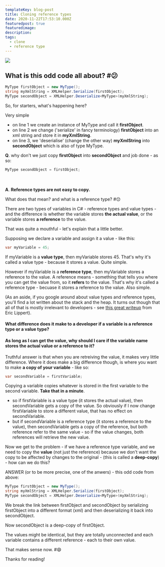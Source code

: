 ```yaml
---
templateKey: blog-post
title: Cloning reference types
date: 2020-11-22T17:53:10.000Z
featuredpost: true
featuredimage: 
description: 
tags:
  - clone
  - reference type
---
```

<div className="blog-image">
<img src="/img/clone.png">
</div>

## What is this odd code all about? #:confused:

```csharp 
MyType firstObject = new MyType();
string myXmlString = XMLHelper.Serialize(firstObject);
MyType secondObject = XMLHelper.Deserialize<MyType>(myXmlString);
```

So, for starters, what's happening here?

Very simple 
- on line 1 we create an instance of MyType and call it **firstObject**.
- on line 2 we change ('serialize' in fancy terminology) **firstObject** into an xml string and store it in **myXmlString**.
- on line 3, we 'deserialise' (change the other way) **myXmlString** into **secondObject** which is also of type MyType.

**Q**. why don't we just copy **firstObject** into **secondObject** and job done - as so:

```csharp 
MyType secondObject = firstObject;
```
<br></br>
 **A**. **Reference types are not easy to copy.**

What does that mean? and what is a reference type? #:pensive:

There are two types of variables in C# - reference types and value types - and the difference is whether the variable stores **the actual value**, or the variable stores **a reference** to the value.

That was quite a mouthful - let's explain that a little better.

Supposing we declare a variable and assign it a value - like this:

```csharp
var myVariable = 45;
```
If myVariable is a **value type**, then myVariable stores 45.
That's why it's called a value type - because it stores a value. Quite simple.

However if myVariable is a **reference type**, then myVariable stores a reference to the value. A reference means - something that tells you where you can get the value from, so it **refers** to the value.
That's why it's called a reference type - becuase it stores a reference to the value. Also simple.

(As an aside, if you google around about value types and reference types, you'll find a lot written about the stack and the heap. It turns out though that all of that is mostly irrelevant to developers - see [this great writeup](https://docs.microsoft.com/en-us/archive/blogs/ericlippert/the-stack-is-an-implementation-detail-part-one) from Eric Lippert).

#### What difference does it make to a developer if a variable is a reference type or a value type? 
#### As long as I can get the value, why should I care if the variable name stores the actual value or a reference to it?

Truthful answer is that when you are retreiving the value, it makes very little difference. Where it does make a big difference though, is where you want to make **a copy of your variable** - like so:

```csharp
var secondVariable = firstVariable;
```

Copying a variable copies whatever is stored in the first variable to the second variable. **Take that in a minute**.

- so if firstVariable is a value type (it stores the actual value), then secondVariable gets a copy of the value. So obviously if I now change firstVariable to store a different value, that has no effect on secondVariable. 
- but if secondVariable is a reference type (it stores a reference to the value), then secondVariable gets a copy of the reference, but both reference refer to the same value - so if the value changes, both references will retrieve the new value.

Now we get to the problem - if we have a reference type variable, and we need to copy the **value** (not just the reference) because we don't want the copy to be affected by changes to the original - (this is called a  **deep-copy**) - how can we do this?  

ANSWER (or to be more precise, one of the anwers) - this odd code from above:

```csharp 
MyType firstObject = new MyType();
string myXmlString = XMLHelper.Serialize(firstObject);
MyType secondObject = XMLHelper.Deserialize<MyType>(myXmlString);
```

We break the link between firstObject and secondObject by serializing firstObject into a different format (xml) and then deserializing it back into secondObject.

Now secondObject is a deep-copy of firstObject.

The values might be identical, but they are totally unconnected and each variable contains a different reference - each to their own value.

That makes sense now. #:smile:

Thanks for reading!
